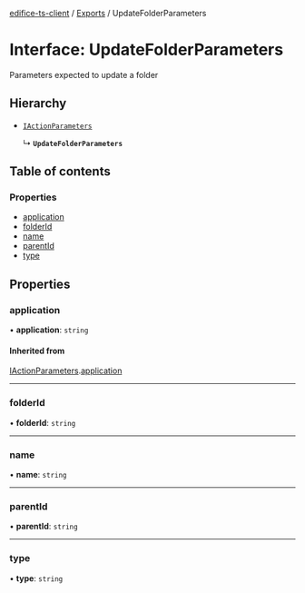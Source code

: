 [edifice-ts-client](../README.md) / [Exports](../modules.md) / UpdateFolderParameters

# Interface: UpdateFolderParameters

Parameters expected to update a folder

## Hierarchy

- [`IActionParameters`](IActionParameters.md)

  ↳ **`UpdateFolderParameters`**

## Table of contents

### Properties

- [application](UpdateFolderParameters.md#application)
- [folderId](UpdateFolderParameters.md#folderid)
- [name](UpdateFolderParameters.md#name)
- [parentId](UpdateFolderParameters.md#parentid)
- [type](UpdateFolderParameters.md#type)

## Properties

### application

• **application**: `string`

#### Inherited from

[IActionParameters](IActionParameters.md).[application](IActionParameters.md#application)

___

### folderId

• **folderId**: `string`

___

### name

• **name**: `string`

___

### parentId

• **parentId**: `string`

___

### type

• **type**: `string`
